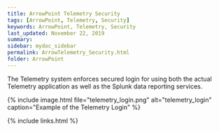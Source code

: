 ```yaml
---
title: ArrowPoint Telemetry Security
tags: [ArrowPoint, Telemetry, Security]
keywords: ArrowPoint, Telemetry, Security
last_updated: November 22, 2019
summary:
sidebar: mydoc_sidebar
permalink: ArrowTelemetry_Security.html
folder: ArrowPoint
---
```


The Telemetry system enforces secured login for using both the actual Telemetry application as well as the Splunk data reporting services.

{% include image.html file="telemetry_login.png" alt="telemetry_login" caption="Example of the Telemetry Login" %}

{% include links.html %}